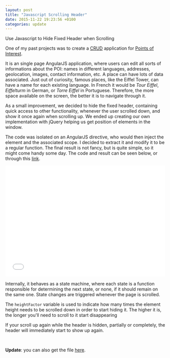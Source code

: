 ```yaml
---
layout: post
title: "Javascript Scrolling Header"
date: 2015-11-22 19:23:56 +0100
categories: update
---
```

Use Javascript to Hide Fixed Header when Scrolling

One of my past projects was to create a [CRUD](https://en.wikipedia.org/wiki/Create,_read,_update_and_delete) application for [Points of Interest](https://en.wikipedia.org/wiki/Point_of_interest).

It is an single page AngularJS application, where users can edit all sorts of informations about the POI: names in different languages, addresses, geolocation, images, contact information, etc. A place can have lots of data associated. Just out of curiosity, famous places, like the Eiffel Tower, can have a name for each existing language. In French it would be *Tour Eiffel*, *Eiffelturm* in German, or *Torre Eiffel* in Portuguese. Therefore, the more space available on the screen, the better it is to navigate through it.

As a small improvement, we decided to hide the fixed header, containing quick access to other functionality, whenever the user scrolled down, and show it once again when scrolling up. We ended up creating our own implementation with jQuery helping us get position of elements in the window.

The code was isolated on an AngularJS directive, who would then inject the element and the associated scope. I decided to extract it and modify it to be a regular function. The final result is not fancy, but is quite simple, so it might come handy some day. The code and result can be seen below, or through this [link](https://jsfiddle.net/mkfabw8p/3/).

<iframe width="100%" height="350" src="//jsfiddle.net/mkfabw8p/3/embedded/result,js,html,css" allowfullscreen="allowfullscreen" frameborder="0"></iframe>

Internally, it behaves as a state machine, where each state is a function responsible for determining the next state, or none, if it should remain on the same one. State changes are triggered whenever the page is scrolled.

The `heightFactor` variable is used to indicate how many times the element height needs to be scrolled down in order to start hiding it. The higher it is, the longer you'll need to scroll to it start disappearing

If your scroll up again while the header is hidden, partially or completely, the header will immediately start to show up again.

&nbsp;

**Update**: you can also get the file [here](/downloads/2015-11-22-javascript-scrolling-header/index.html).
